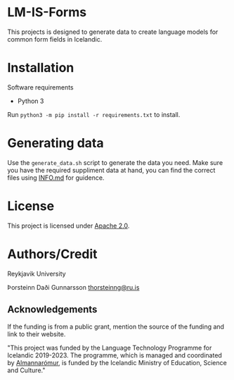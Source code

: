 # LM-IS-Forms

This projects is designed to generate data to create language models for common form fields in Icelandic.

# Installation

Software requirements
* Python 3

Run `python3 -m pip install -r requirements.txt` to install.

# Generating data

Use the `generate_data.sh` script to generate the data you need.
Make sure you have the required suppliment data at hand, you can find the correct files using [INFO.md](raw/INFO.md) for guidence.

# License

This project is licensed under [Apache 2.0](LICENSE).

# Authors/Credit
Reykjavik University

Þorsteinn Daði Gunnarsson <thorsteinng@ru.is>

## Acknowledgements
If the funding is from a public grant, mention the source of the funding and link to their website.

"This project was funded by the Language Technology Programme for Icelandic 2019-2023. The programme, which is managed and coordinated by [Almannarómur](https://almannaromur.is/), is funded by the Icelandic Ministry of Education, Science and Culture."
